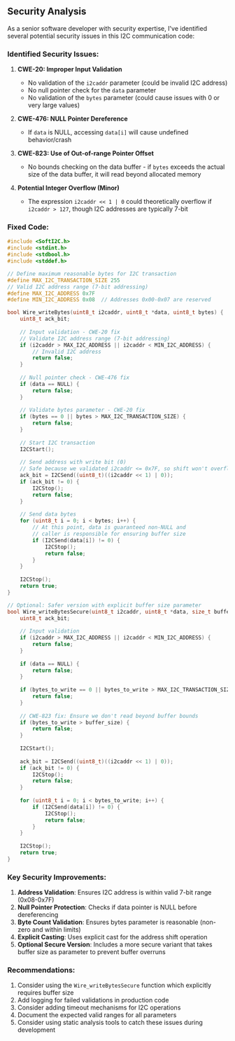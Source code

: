 ## Security Analysis

As a senior software developer with security expertise, I've identified several potential security issues in this I2C communication code:

### Identified Security Issues:

1. **CWE-20: Improper Input Validation**
   - No validation of the `i2caddr` parameter (could be invalid I2C address)
   - No null pointer check for the `data` parameter
   - No validation of the `bytes` parameter (could cause issues with 0 or very large values)

2. **CWE-476: NULL Pointer Dereference**
   - If `data` is NULL, accessing `data[i]` will cause undefined behavior/crash

3. **CWE-823: Use of Out-of-range Pointer Offset**
   - No bounds checking on the data buffer - if `bytes` exceeds the actual size of the data buffer, it will read beyond allocated memory

4. **Potential Integer Overflow (Minor)**
   - The expression `i2caddr << 1 | 0` could theoretically overflow if `i2caddr > 127`, though I2C addresses are typically 7-bit

### Fixed Code:

```c
#include <SoftI2C.h>
#include <stdint.h>
#include <stdbool.h>
#include <stddef.h>

// Define maximum reasonable bytes for I2C transaction
#define MAX_I2C_TRANSACTION_SIZE 255
// Valid I2C address range (7-bit addressing)
#define MAX_I2C_ADDRESS 0x7F
#define MIN_I2C_ADDRESS 0x08  // Addresses 0x00-0x07 are reserved

bool Wire_writeBytes(uint8_t i2caddr, uint8_t *data, uint8_t bytes) {
    uint8_t ack_bit;
    
    // Input validation - CWE-20 fix
    // Validate I2C address range (7-bit addressing)
    if (i2caddr > MAX_I2C_ADDRESS || i2caddr < MIN_I2C_ADDRESS) {
        // Invalid I2C address
        return false;
    }
    
    // Null pointer check - CWE-476 fix
    if (data == NULL) {
        return false;
    }
    
    // Validate bytes parameter - CWE-20 fix
    if (bytes == 0 || bytes > MAX_I2C_TRANSACTION_SIZE) {
        return false;
    }
    
    // Start I2C transaction
    I2CStart();
    
    // Send address with write bit (0)
    // Safe because we validated i2caddr <= 0x7F, so shift won't overflow
    ack_bit = I2CSend((uint8_t)((i2caddr << 1) | 0));
    if (ack_bit != 0) {
        I2CStop();
        return false;
    }
    
    // Send data bytes
    for (uint8_t i = 0; i < bytes; i++) {
        // At this point, data is guaranteed non-NULL and 
        // caller is responsible for ensuring buffer size
        if (I2CSend(data[i]) != 0) {
            I2CStop();
            return false;
        }
    }
    
    I2CStop();
    return true;
}

// Optional: Safer version with explicit buffer size parameter
bool Wire_writeBytesSecure(uint8_t i2caddr, uint8_t *data, size_t buffer_size, uint8_t bytes_to_write) {
    uint8_t ack_bit;
    
    // Input validation
    if (i2caddr > MAX_I2C_ADDRESS || i2caddr < MIN_I2C_ADDRESS) {
        return false;
    }
    
    if (data == NULL) {
        return false;
    }
    
    if (bytes_to_write == 0 || bytes_to_write > MAX_I2C_TRANSACTION_SIZE) {
        return false;
    }
    
    // CWE-823 fix: Ensure we don't read beyond buffer bounds
    if (bytes_to_write > buffer_size) {
        return false;
    }
    
    I2CStart();
    
    ack_bit = I2CSend((uint8_t)((i2caddr << 1) | 0));
    if (ack_bit != 0) {
        I2CStop();
        return false;
    }
    
    for (uint8_t i = 0; i < bytes_to_write; i++) {
        if (I2CSend(data[i]) != 0) {
            I2CStop();
            return false;
        }
    }
    
    I2CStop();
    return true;
}
```

### Key Security Improvements:

1. **Address Validation**: Ensures I2C address is within valid 7-bit range (0x08-0x7F)
2. **Null Pointer Protection**: Checks if data pointer is NULL before dereferencing
3. **Byte Count Validation**: Ensures bytes parameter is reasonable (non-zero and within limits)
4. **Explicit Casting**: Uses explicit cast for the address shift operation
5. **Optional Secure Version**: Includes a more secure variant that takes buffer size as parameter to prevent buffer overruns

### Recommendations:

1. Consider using the `Wire_writeBytesSecure` function which explicitly requires buffer size
2. Add logging for failed validations in production code
3. Consider adding timeout mechanisms for I2C operations
4. Document the expected valid ranges for all parameters
5. Consider using static analysis tools to catch these issues during development